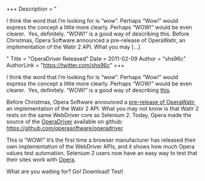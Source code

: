 +++
Description = "<p>I think the word that I’m looking for is “wow”. Perhaps “Wow!” would express the concept a little more clearly. Perhaps “WOW!” would be even clearer.  Yes, definitely. “WOW!” is a good way of describing this. Before Christmas, Opera Software announced a pre-release of OperaWatir, an implementation of the Watir 2 API. What you may […]</p>"
Title = "OperaDriver Released"
Date = 2011-02-09
Author = "shs96c"
AuthorLink = "https://twitter.com/shs96c"
+++

<p>I think the word that I&#8217;m looking for is &#8220;wow&#8221;. Perhaps &#8220;Wow!&#8221; would express the concept a little more clearly. Perhaps &#8220;WOW!&#8221; would be even clearer.  Yes, definitely. &#8220;WOW!&#8221; is a good way of describing <a href="http://www.opera.com/press/releases/2011/02/09/">this</a>.</p>
<p>Before Christmas, Opera Software announced a <a href="http://my.opera.com/core/blog/operawatir-pre-release">pre-release of OperaWatir</a>, an implementation of the Watir 2 API. What you may not know is that Watir 2 rests on the same WebDriver core as Selenium 2. Today, Opera made the source of the <a href="https://github.com/operasoftware/operadriver">OperaDriver</a> available on github: <a href="https://github.com/operasoftware/operadriver">https://github.com/operasoftware/operadriver</a></p>
<p>This is “WOW!” It’s the first time a browser manufacturer has released their own implementation of the WebDriver APIs, and it shows how much Opera values test automation. Selenium 2 users now have an easy way to test that their sites work with <a href="http://www.opera.com/products/">Opera</a>.</p>
<p>What are you waiting for? Go! Download! Test!</p>

